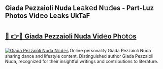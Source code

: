 ## Giada Pezzaioli Nuda Le𝚊k𝚎d N𝚞𝚍es - Part-Luz Photos Vid𝚎o Le𝚊ks UkTaF

# <h2><a href="http://fbdfy8.evod.top/?m=Giada+Pezzaioli+Nuda">🔗 👉🔴 Giada Pezzaioli Nuda Vid𝚎o Ph𝚘t𝚘s</a></h2>

[![Giada Pezzaioli Nuda N𝚞d𝚎s](https://i.imgur.com/8V9OHl7.gif)](http://fbdfy8.evod.top/?m=Giada+Pezzaioli+Nuda)
Online personality Giada Pezzaioli Nuda sharing dance and lifestyle content. Distinguished author Giada Pezzaioli Nuda, recognized for their insightful writings and contributions to literature. 
